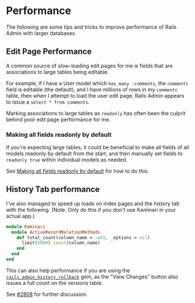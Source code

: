 # Performance

The following are some tips and tricks to improve performance of Rails Admin with larger databases.

## Edit Page Performance

A common source of slow-loading edit pages for me is fields that are associations to large tables being editable.

For example, if I have a User model which `has_many :comments`, the `comments` field is editable (the default), and I have millions of rows in my `comments` table, then when I attempt to load the user edit page, Rails Admin appears to issue a `select * from comments`.

Marking associations to large tables as `readonly` has often been the culprit behind poor edit page performance for me.

### Making all fields readonly by default

If you're expecting large tables, it could be beneficial to make all fields of all models readonly by default from the start, and then manually set fields to `readonly true` within individual models as needed.

See [Making all fields readonly by default](fields.md#making-all-fields-readonly-by-default) for how to do this.

## History Tab performance

I've also managed to speed up loads on index pages and the history tab with the following. (Note: Only do this if you don't use Kaminari in your actual app.)

```rb
module Kaminari
  module ActiveRecordRelationMethods
    def total_count(column_name = :all, _options = nil)
      limit(5000).count(column_name)
    end
  end
end
```

This can also help performance if you are using the [`rails_admin_history_rollback`](https://github.com/rikkipitt/rails_admin_history_rollback) gem, as the "View Changes" button also issues a full count on the versions table.

See [#2808](https://github.com/railsadminteam/rails_admin/issues/2808) for further discussion.
